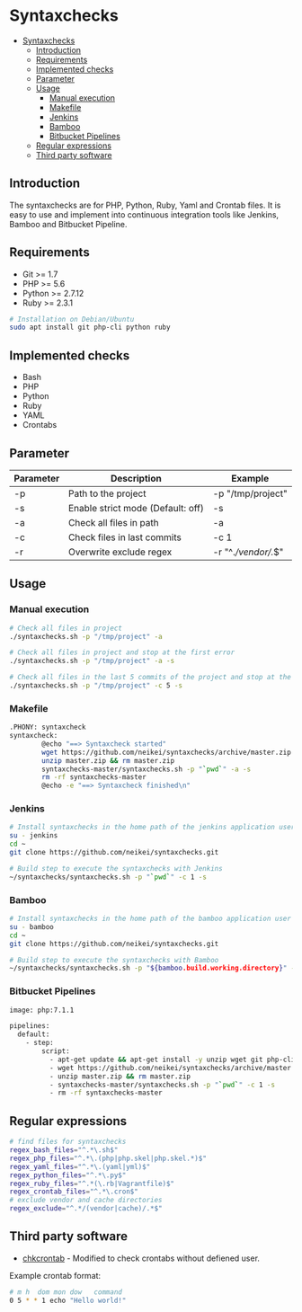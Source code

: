 # Syntaxchecks

<!-- TOC -->

- [Syntaxchecks](#syntaxchecks)
    - [Introduction](#introduction)
    - [Requirements](#requirements)
    - [Implemented checks](#implemented-checks)
    - [Parameter](#parameter)
    - [Usage](#usage)
        - [Manual execution](#manual-execution)
        - [Makefile](#makefile)
        - [Jenkins](#jenkins)
        - [Bamboo](#bamboo)
        - [Bitbucket Pipelines](#bitbucket-pipelines)
    - [Regular expressions](#regular-expressions)
    - [Third party software](#third-party-software)

<!-- /TOC -->

## Introduction

The syntaxchecks are for PHP, Python, Ruby, Yaml and Crontab files. It is easy to use and implement into continuous integration tools like Jenkins, Bamboo and Bitbucket Pipeline.

## Requirements

- Git >= 1.7
- PHP >= 5.6
- Python >= 2.7.12
- Ruby >= 2.3.1

```bash
# Installation on Debian/Ubuntu
sudo apt install git php-cli python ruby
```

## Implemented checks

- Bash
- PHP
- Python
- Ruby
- YAML
- Crontabs

## Parameter

| Parameter | Description                       | Example             |
|-----------|-----------------------------------|---------------------|
| -p        | Path to the project               | -p "/tmp/project"   |
| -s        | Enable strict mode (Default: off) | -s                  |
| -a        | Check all files in path           | -a                  |
| -c        | Check files in last commits       | -c 1                |
| -r        | Overwrite exclude regex           | -r "^.*/vendor/.*$" |              |

## Usage

### Manual execution

```bash
# Check all files in project
./syntaxchecks.sh -p "/tmp/project" -a

# Check all files in project and stop at the first error
./syntaxchecks.sh -p "/tmp/project" -a -s

# Check all files in the last 5 commits of the project and stop at the first error
./syntaxchecks.sh -p "/tmp/project" -c 5 -s
```

### Makefile

```bash
.PHONY: syntaxcheck
syntaxcheck:
        @echo "==> Syntaxcheck started"
        wget https://github.com/neikei/syntaxchecks/archive/master.zip
        unzip master.zip && rm master.zip
        syntaxchecks-master/syntaxchecks.sh -p "`pwd`" -a -s
        rm -rf syntaxchecks-master
        @echo -e "==> Syntaxcheck finished\n"
```

### Jenkins

```bash
# Install syntaxchecks in the home path of the jenkins application user
su - jenkins
cd ~
git clone https://github.com/neikei/syntaxchecks.git

# Build step to execute the syntaxchecks with Jenkins
~/syntaxchecks/syntaxchecks.sh -p "`pwd`" -c 1 -s
```

### Bamboo

```bash
# Install syntaxchecks in the home path of the bamboo application user
su - bamboo
cd ~
git clone https://github.com/neikei/syntaxchecks.git

# Build step to execute the syntaxchecks with Bamboo
~/syntaxchecks/syntaxchecks.sh -p "${bamboo.build.working.directory}" -c 1 -s
```

### Bitbucket Pipelines

```bash
image: php:7.1.1

pipelines:
  default:
    - step:
        script:
          - apt-get update && apt-get install -y unzip wget git php-cli python ruby
          - wget https://github.com/neikei/syntaxchecks/archive/master.zip
          - unzip master.zip && rm master.zip
          - syntaxchecks-master/syntaxchecks.sh -p "`pwd`" -c 1 -s
          - rm -rf syntaxchecks-master
```

## Regular expressions

```bash
# find files for syntaxchecks
regex_bash_files="^.*\.sh$"
regex_php_files="^.*\.(php|php.skel|php.skel.*)$"
regex_yaml_files="^.*\.(yaml|yml)$"
regex_python_files="^.*\.py$"
regex_ruby_files="^.*(\.rb|Vagrantfile)$"
regex_crontab_files="^.*\.cron$"
# exclude vendor and cache directories
regex_exclude="^.*/(vendor|cache)/.*$"
```

## Third party software

- [chkcrontab](https://github.com/lyda/chkcrontab) - Modified to check crontabs without defiened user.

Example crontab format:

```bash
# m h  dom mon dow   command
0 5 * * 1 echo "Hello world!"
```

